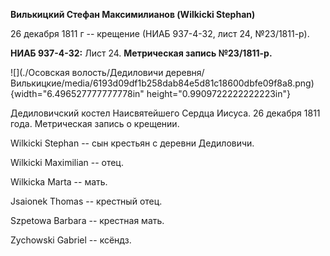 **Вилькицкий Стефан Максимилианов (Wilkicki Stephan)**

26 декабря 1811 г -- крещение (НИАБ 937-4-32, лист 24, №23/1811-р).

**НИАБ 937-4-32:** Лист 24. **Метрическая запись №23/1811-р.**

![](./Осовская волость/Дедиловичи деревня/Вилькицкие/media/6193d09df1b258dab84e5d81c18600dbfe09f8a8.png){width="6.496527777777778in"
height="0.9909722222222223in"}

Дедиловичский костел Наисвятейшего Сердца Иисуса. 26 декабря 1811 года.
Метрическая запись о крещении.

Wilkicki Stephan -- сын крестьян с деревни Дедиловичи.

Wilkicki Maximilian -- отец.

Wilkicka Marta -- мать.

Jsaionek Thomas -- крестный отец.

Szpetowa Barbara -- крестная мать.

Zychowski Gabriel -- ксёндз.
